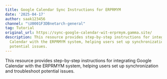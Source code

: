 ```yaml
---
title: Google Calendar Sync Instructions for ERPRMYM
date: '2025-04-17'
author: saak123456
channel: "\U0001F3DBnetarch-general"
tag: Tutorial
original_url: https://sync-google-calendar-wit-erprmym.gamma.site/
description: This resource provides step-by-step instructions for integrating Google
  Calendar with the ERPRMYM system, helping users set up synchronization and troubleshoot
  potential issues.
---
```


This resource provides step-by-step instructions for integrating Google Calendar with the ERPRMYM system, helping users set up synchronization and troubleshoot potential issues.